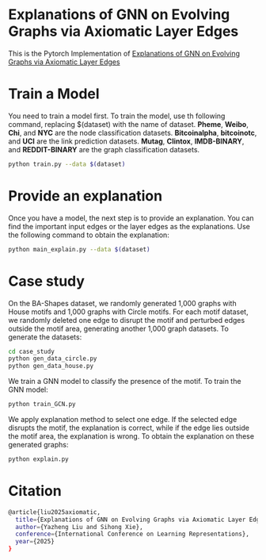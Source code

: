 # Explanations of GNN on Evolving Graphs via Axiomatic Layer Edges
This is the Pytorch Implementation of [Explanations of GNN on Evolving Graphs via Axiomatic  Layer Edges](https://openreview.net/forum?id=pXN8T5RwNN&referrer=%5BAuthor%20Console%5D(%2Fgroup%3Fid%3DICLR.cc%2F2025%2FConference%2FAuthors%23your-submissions))
# Train a Model
You need to train a model first. To train the model, use th following command, replacing $(dataset) with the name of dataset. **Pheme**, **Weibo**, **Chi**, and **NYC** are the node classification datasets. **Bitcoinalpha**, **bitcoinotc**, and **UCI** are the link prediction datasets. **Mutag**, **Clintox**, **IMDB-BINARY**, and **REDDIT-BINARY** are the graph classification datasets. 
```bash
python train.py --data $(dataset)
```
# Provide an explanation
Once you have a  model, the next step is to provide an explanation. You can find the important input edges or the layer edges as the explanations. Use the following command to obtain the explanation:
```bash
python main_explain.py --data $(dataset)
```
# Case study
On the BA-Shapes dataset, we randomly generated 1,000 graphs with House motifs and 1,000 graphs with Circle motifs. For each motif dataset, we randomly deleted one edge to disrupt the motif and perturbed edges outside the motif area, generating another 1,000 graph datasets. To generate the datasets:
```bash
cd case_study
python gen_data_circle.py
python gen_data_house.py
```
We train a GNN model to classify the presence of the motif. To train the GNN model: 
```bash
python train_GCN.py
```
We apply explanation method to select one edge. If the selected edge disrupts the motif, the explanation is correct, while if the edge lies outside the motif area, the explanation is wrong. To obtain the explanation on these generated graphs: 
```bash
python explain.py
```

# Citation
```bash
@article{liu2025axiomatic,
  title={Explanations of GNN on Evolving Graphs via Axiomatic Layer Edges},
  author={Yazheng Liu and Sihong Xie},
  conference={International Conference on Learning Representations},
  year={2025}
}
```
